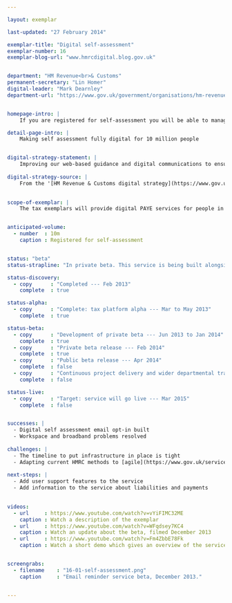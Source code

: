```yaml
---

layout: exemplar

last-updated: "27 February 2014"

exemplar-title: "Digital self-assessment"
exemplar-number: 16
exemplar-blog-url: "www.hmrcdigital.blog.gov.uk"


department: "HM Revenue<br>& Customs"
permanent-secretary: "Lin Homer"
digital-leader: "Mark Dearnley"
department-url: "https://www.gov.uk/government/organisations/hm-revenue-customs"


homepage-intro: |
    If you are registered for self-assessment you will be able to manage your tax affairs through a fully digital service, without any more confusing paper correspondence

detail-page-intro: |
    Making self assessment fully digital for 10 million people


digital-strategy-statement: |
    Improving our web-based guidance and digital communications to ensure they are tailored and interactive, including the ability for customers to report changes digitally. Eliminating outbound paper communications for those customers who are already dealing with us online. Expanding the SA offering to those customers who do not currently file online. Extending the current digital service to include increasing the number of payments we make digitally.
    
digital-strategy-source: |
    From the '[HM Revenue & Customs digital strategy](https://www.gov.uk/government/publications/digital-strategy-december-2012)' --- December 2012
    

scope-of-exemplar: |
    The tax exemplars will provide digital PAYE services for people in employment (benefits in kind), a fully digital self assessment service, improved tools and tax dashboard for small businesses, and a new system for tax agents to use online services. These will be built on a new “digital tax platform” which will over time replace the current HMRC Portal and be the default platform for new customer-facing services. The new tax platform will be fully integrated with the pan-government ID Assurance Programme and with GOV.UK.


anticipated-volume:
  - number  : 10m
    caption : Registered for self-assessment


status: "beta"
status-strapline: "In private beta. This service is being built alongside [exemplar 15: PAYE for employees](/transformation/paye) and [exemplar 17: Your tax account](/transformation/business-tax-account)."

status-discovery:
  - copy      : "Completed --- Feb 2013"
    complete  : true

status-alpha:
  - copy      : "Complete: tax platform alpha --- Mar to May 2013"
    complete  : true

status-beta:
  - copy      : "Development of private beta --- Jun 2013 to Jan 2014"
    complete  : true
  - copy      : "Private beta release --- Feb 2014"
    complete  : true
  - copy      : "Public beta release --- Apr 2014"
    complete  : false
  - copy      : "Continuous project delivery and wider departmental transformational work to take place and live service delivery dates to be determine as part of this"
    complete  : false

status-live:
  - copy      : "Target: service will go live --- Mar 2015"
    complete  : false


successes: |
  - Digital self assessment email opt-in built
  - Workspace and broadband problems resolved
  
challenges: |
  - The timeline to put infrastructure in place is tight
  - Adapting current HMRC methods to [agile](https://www.gov.uk/service-manual/agile) development
  
next-steps: |
  - Add user support features to the service
  - Add information to the service about liabilities and payments 
  

videos:
  - url     : https://www.youtube.com/watch?v=vYiFIMC32ME
    caption : Watch a description of the exemplar
  - url     : https://www.youtube.com/watch?v=WFqdsey7KC4
    caption : Watch an update about the beta, filmed December 2013
  - url     : https://www.youtube.com/watch?v=Fm4ZbbE78Fk
    caption : Watch a short demo which gives an overview of the service, filmed January 2014


screengrabs:
  - filename    : "16-01-self-assessment.png"
    caption     : "Email reminder service beta, December 2013."


---
```




